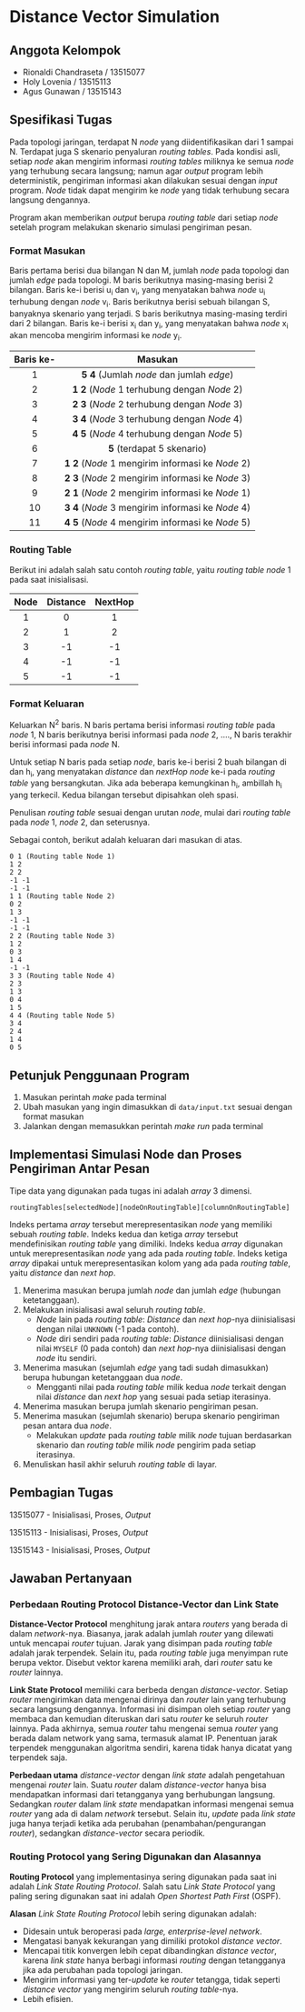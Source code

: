 # Distance Vector Simulation


## Anggota Kelompok

- Rionaldi Chandraseta / 13515077
- Holy Lovenia / 13515113
- Agus Gunawan / 13515143


## Spesifikasi Tugas

Pada topologi jaringan, terdapat N _node_ yang diidentifikasikan dari 1 sampai N. Terdapat juga S skenario penyaluran _routing tables_. Pada kondisi asli, setiap _node_ akan mengirim informasi _routing tables_ miliknya ke semua _node_ yang terhubung secara langsung; namun agar _output_ program lebih deterministik, pengiriman informasi akan dilakukan sesuai dengan _input_ program. _Node_ tidak dapat mengirim ke _node_ yang tidak terhubung secara langsung dengannya.

Program akan memberikan _output_ berupa _routing table_ dari setiap _node_ setelah program melakukan skenario simulasi pengiriman pesan.

### Format Masukan

Baris pertama berisi dua  bilangan N dan M, jumlah _node_ pada topologi dan jumlah _edge_ pada topologi.
M baris berikutnya masing-masing berisi 2 bilangan. Baris ke-i berisi u<sub>i</sub> dan v<sub>i</sub>, yang menyatakan bahwa _node_ u<sub>i</sub> terhubung dengan _node_ v<sub>i</sub>.
Baris berikutnya berisi sebuah bilangan S, banyaknya skenario yang terjadi.
S baris berikutnya masing-masing terdiri dari 2 bilangan. Baris ke-i berisi x<sub>i</sub> dan y<sub>i</sub>, yang menyatakan bahwa _node_ x<sub>i</sub> akan mencoba mengirim informasi ke _node_ y<sub>i</sub>.

| Baris ke- | Masukan |
|:---------:|:-------:|
| 1 | **5 4** (Jumlah _node_ dan jumlah _edge_) |
| 2 | **1 2** (_Node_ 1 terhubung dengan _Node_ 2) |
| 3 | **2 3** (_Node_ 2 terhubung dengan _Node_ 3) |
| 4 | **3 4** (_Node_ 3 terhubung dengan _Node_ 4) |
| 5 | **4 5** (_Node_ 4 terhubung dengan _Node_ 5) |
| 6 | **5** (terdapat 5 skenario) |
| 7 | **1 2** (_Node_ 1 mengirim informasi ke _Node_ 2) |
| 8 | **2 3** (_Node_ 2 mengirim informasi ke _Node_ 3) |
| 9 | **2 1** (_Node_ 2 mengirim informasi ke _Node_ 1) |
| 10 | **3 4** (_Node_ 3 mengirim informasi ke _Node_ 4) |
| 11 | **4 5** (_Node_ 4 mengirim informasi ke _Node_ 5) |

### Routing Table

Berikut ini adalah salah satu contoh _routing table_, yaitu _routing table node_ 1 pada saat inisialisasi.

| Node | Distance | NextHop |
|:----:|:--------:|:-------:|
| 1 | 0 | 1 |
| 2 | 1 | 2 |
| 3 | -1 | -1 |
| 4 | -1 | -1 |
| 5 | -1 | -1 |

### Format Keluaran

Keluarkan N<sup>2</sup> baris. N baris pertama berisi informasi _routing table_ pada _node_ 1, N baris berikutnya berisi informasi pada _node_ 2, …., N baris terakhir berisi informasi pada _node_ N.

Untuk setiap N baris pada setiap _node_, baris ke-i berisi 2 buah bilangan di dan h<sub>i</sub>, yang menyatakan _distance_ dan _nextHop node_ ke-i pada _routing table_ yang bersangkutan. Jika ada beberapa kemungkinan h<sub>i</sub>, ambillah h<sub>i</sub> yang terkecil. Kedua bilangan tersebut dipisahkan oleh spasi. 

Penulisan _routing table_ sesuai dengan urutan _node_, mulai dari _routing table_ pada _node_ 1, _node_ 2, dan seterusnya.

Sebagai contoh, berikut adalah keluaran dari masukan di atas.

```
0 1 (Routing table Node 1)
1 2
2 2
-1 -1
-1 -1
1 1 (Routing table Node 2)
0 2
1 3
-1 -1
-1 -1
2 2 (Routing table Node 3)
1 2
0 3
1 4
-1 -1
3 3 (Routing table Node 4)
2 3
1 3
0 4
1 5
4 4 (Routing table Node 5)
3 4
2 4
1 4
0 5
```


## Petunjuk Penggunaan Program

1. Masukan perintah _make_ pada terminal
2. Ubah masukan yang ingin dimasukkan di `data/input.txt` sesuai dengan format masukan
3. Jalankan dengan memasukkan perintah _make run_ pada terminal
 

## Implementasi Simulasi Node dan Proses Pengiriman Antar Pesan

Tipe data yang digunakan pada tugas ini adalah _array_ 3 dimensi.

`routingTables[selectedNode][nodeOnRoutingTable][columnOnRoutingTable]`

Indeks pertama _array_ tersebut merepresentasikan _node_ yang memiliki sebuah _routing table_. Indeks kedua dan ketiga _array_ tersebut mendefinisikan _routing table_ yang dimiliki. Indeks kedua _array_ digunakan untuk merepresentasikan _node_ yang ada pada _routing table_. Indeks ketiga _array_ dipakai untuk merepresentasikan kolom yang ada pada _routing table_, yaitu _distance_ dan _next hop_.

1. Menerima masukan berupa jumlah _node_ dan jumlah _edge_ (hubungan ketetanggaan).
2. Melakukan inisialisasi awal seluruh _routing table_.
    - _Node_ lain pada _routing table_: _Distance_ dan _next hop_-nya diinisialisasi dengan nilai `UNKNOWN` (-1 pada contoh).
    - _Node_ diri sendiri pada _routing table_: _Distance_ diinisialisasi dengan nilai `MYSELF` (0 pada contoh) dan _next hop_-nya diinisialisasi dengan _node_ itu sendiri.
3. Menerima masukan (sejumlah _edge_ yang tadi sudah dimasukkan) berupa hubungan ketetanggaan dua _node_.
    - Mengganti nilai pada _routing table_ milik kedua _node_ terkait dengan nilai _distance_ dan _next hop_ yang sesuai pada setiap iterasinya.
4. Menerima masukan berupa jumlah skenario pengiriman pesan.
5. Menerima masukan (sejumlah skenario) berupa skenario pengiriman pesan antara dua _node_.
    - Melakukan _update_ pada _routing table_ milik _node_ tujuan berdasarkan skenario dan _routing table_ milik _node_ pengirim pada setiap iterasinya.
6. Menuliskan hasil akhir seluruh _routing table_ di layar.


## Pembagian Tugas
<p>13515077 - Inisialisasi, Proses, <i>Output</i></p>
<p>13515113 - Inisialisasi, Proses, <i>Output</i></p>
<p>13515143 - Inisialisasi, Proses, <i>Output</i></p>


## Jawaban Pertanyaan

### Perbedaan Routing Protocol Distance-Vector dan Link State

**Distance-Vector Protocol** menghitung jarak antara _routers_ yang berada di dalam _network_-nya. Biasanya, jarak adalah jumlah _router_ yang dilewati untuk mencapai _router_ tujuan. Jarak yang disimpan pada _routing table_ adalah jarak terpendek. Selain itu, pada _routing table_ juga menyimpan rute berupa vektor. Disebut vektor karena memiliki arah, dari _router_ satu ke _router_ lainnya.

**Link State Protocol** memiliki cara berbeda dengan _distance-vector_. Setiap _router_ mengirimkan data mengenai dirinya dan _router_ lain yang terhubung secara langsung dengannya. Informasi ini disimpan oleh setiap _router_ yang membaca dan kemudian diteruskan dari satu _router_ ke seluruh _router_ lainnya. Pada akhirnya, semua _router_ tahu mengenai semua _router_ yang berada dalam network yang sama, termasuk alamat IP. Penentuan jarak terpendek menggunakan algoritma sendiri, karena tidak hanya dicatat yang terpendek saja.

**Perbedaan utama** _distance-vector_ dengan _link state_ adalah pengetahuan mengenai _router_ lain. Suatu _router_ dalam _distance-vector_ hanya bisa mendapatkan informasi dari tetangganya yang berhubungan langsung. Sedangkan _router_ dalam _link state_ mendapatkan informasi mengenai semua _router_ yang ada di dalam _network_ tersebut. Selain itu, _update_ pada _link state_ juga hanya terjadi ketika ada perubahan (penambahan/pengurangan _router_), sedangkan _distance-vector_ secara periodik.

### Routing Protocol yang Sering Digunakan dan Alasannya

**Routing Protocol** yang implementasinya sering digunakan pada saat ini adalah _Link State Routing Protocol_. Salah satu _Link State Protocol_ yang paling sering digunakan saat ini adalah _Open Shortest Path First_ (OSPF).

**Alasan** _Link State Routing Protocol_ lebih sering digunakan adalah:
- Didesain untuk beroperasi pada _large, enterprise-level network_.
- Mengatasi banyak kekurangan yang dimiliki protokol _distance vector_.
- Mencapai titik konvergen lebih cepat dibandingkan _distance vector_, karena _link state_ hanya berbagi informasi _routing_ dengan tetangganya jika ada perubahan pada topologi jaringan.
- Mengirim informasi yang ter-_update_ ke _router_ tetangga, tidak seperti _distance vector_ yang mengirim seluruh _routing table_-nya.
- Lebih efisien.